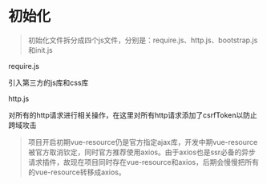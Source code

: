 # 初始化

> 初始化文件拆分成四个js文件，分别是：require.js、http.js、bootstrap.js和init.js



 

require.js

引入第三方的js库和css库

http.js

对所有的http请求进行相关操作，在这里对所有http请求添加了csrfToken以防止跨域攻击

> 项目开启初期vue-resource仍是官方指定ajax库，开发中期vue-resource被官方取消钦定，同时官方推荐使用axios。由于axios也是ssr必备的异步请求插件，故现在项目同时存在vue-resource和axios，后期会慢慢把所有的vue-resource转移成axios。



